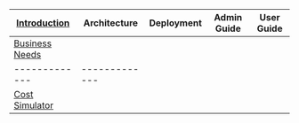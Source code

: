 | [Introduction](/README.md) | Architecture | Deployment  | Admin Guide | User Guide  | 
| ------------- | ------------- | ------------- | ------------- | ------------- |
| [Business Needs](/README.md) | 
| ------------- | ------------- |
|[Cost Simulator](/README.md) | 



